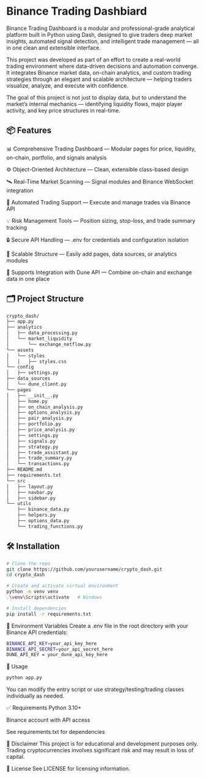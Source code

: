 # Binance Trading Dashbiard

Binance Trading Dashboard is a modular and professional-grade analytical platform built in Python using Dash, designed to give traders deep market insights, automated signal detection, and intelligent trade management — all in one clean and extensible interface.

This project was developed as part of an effort to create a real-world trading environment where data-driven decisions and automation converge.
It integrates Binance market data, on-chain analytics, and custom trading strategies through an elegant and scalable architecture — helping traders visualize, analyze, and execute with confidence.

The goal of this project is not just to display data, but to understand the market’s internal mechanics — identifying liquidity flows, major player activity, and key price structures in real-time.

## 📦 Features

📊 Comprehensive Trading Dashboard — Modular pages for price, liquidity, on-chain, portfolio, and signals analysis

⚙️ Object-Oriented Architecture — Clean, extensible class-based design

🛰️ Real-Time Market Scanning — Signal modules and Binance WebSocket integration

🤖 Automated Trading Support — Execute and manage trades via Binance API

💡 Risk Management Tools — Position sizing, stop-loss, and trade summary tracking

🔒 Secure API Handling — .env for credentials and configuration isolation

🧱 Scalable Structure — Easily add pages, data sources, or analytics modules

🧰 Supports Integration with Dune API — Combine on-chain and exchange data in one place

## 🗂️ Project Structure
```bash
crypto_dash/
├── app.py
├── analytics
│   ├── data_processing.py
│   └── market_liquidity
│       └── exchange_netflow.py
└── assets
│   └── styles
│   │   ├── styles.css
└── config
│   ├── settings.py
├── data_sources
│   └── dune_client.py
└── pages
│   ├── __init__.py
│   ├── home.py
│   ├── on_chain_analysis.py
│   ├── options_analysis.py
│   ├── pair_analysis.py
│   ├── portfolio.py
│   ├── price_analysis.py
│   ├── settings.py
│   ├── signals.py
│   ├── strategy.py
│   ├── trade_assistant.py
│   ├── trade_summary.py
│   └── transactions.py
├── README.md
├── requirements.txt
└── src
│   ├── layout.py
│   ├── navbar.py
│   ├── sidebar.py
└── utils
    ├── binance_data.py
    ├── helpers.py
    ├── options_data.py
    └── trading_functions.py

```

## 🛠️ Installation
```bash
# Clone the repo
git clone https://github.com/yourusername/crypto_dash.git
cd crypto_dash

# Create and activate virtual environment
python -m venv venv
.\venv\Scripts\activate   # Windows

# Install dependencies
pip install -r requirements.txt
```

🔐 Environment Variables
Create a .env file in the root directory with your Binance API credentials:

```bash
BINANCE_API_KEY=your_api_key_here
BINANCE_API_SECRET=your_api_secret_here
DUNE_API_KEY = your_dune_api_key_here
```

🚀 Usage
```bash
python app.py
```
You can modify the entry script or use strategy/testing/trading classes individually as needed.

✅ Requirements
Python 3.10+

Binance account with API access

See requirements.txt for dependencies

🧪 Disclaimer
This project is for educational and development purposes only. Trading cryptocurrencies involves significant risk and may result in loss of capital.

📄 License
See LICENSE for licensing information.

